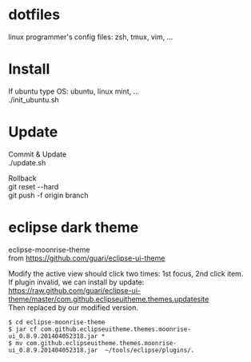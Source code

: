 dotfiles
========

linux programmer's config files: zsh, tmux, vim, ...

Install
=======
If ubuntu type OS: ubuntu, linux mint, ...  
  ./init_ubuntu.sh  

Update
======
Commit & Update  
  ./update.sh  

Rollback  
  git reset --hard <old-commit-id>  
  git push -f origin branch  

eclipse dark theme
=================

eclipse-moonrise-theme  
from https://github.com/guari/eclipse-ui-theme  

Modify the active view should click two times: 1st focus, 2nd click item.  
If plugin invalid, we can install by update:  
  https://raw.github.com/guari/eclipse-ui-theme/master/com.github.eclipseuitheme.themes.updatesite  
Then replaced by our modified version.

```
$ cd eclipse-moonrise-theme
$ jar cf com.github.eclipseuitheme.themes.moonrise-ui_0.8.9.201404052318.jar *
$ mv com.github.eclipseuitheme.themes.moonrise-ui_0.8.9.201404052318.jar  ~/tools/eclipse/plugins/.
```
